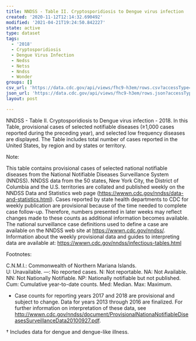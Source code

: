 ```yaml
---
title: NNDSS - Table II. Cryptosporidiosis to Dengue virus infection
created: '2020-11-12T12:14:32.690492'
modified: '2021-04-21T19:24:50.842227'
state: active
type: dataset
tags:
  - '2018'
  - Cryptosporidiosis
  - Dengue Virus Infection
  - Nedss
  - Netss
  - Nndss
  - Wonder
groups: []
csv_url: 'https://data.cdc.gov/api/views/fhc9-h3em/rows.csv?accessType=DOWNLOAD'
json_url: 'https://data.cdc.gov/api/views/fhc9-h3em/rows.json?accessType=DOWNLOAD'
layout: post

---
```

NNDSS - Table II. Cryptosporidiosis to Dengue virus infection - 2018. In this Table, provisional cases of selected notifiable diseases (≥1,000 cases reported during the preceding year), and selected low frequency diseases are displayed. The Table includes total number of cases reported in the United States, by region and by states or territory.

Note:

This table contains provisional cases of selected national notifiable diseases from the National Notifiable Diseases Surveillance System (NNDSS). NNDSS data from the 50 states, New York City, the District of Columbia and the U.S. territories are collated and published weekly on the NNDSS Data and Statistics web page (https://wwwn.cdc.gov/nndss/data-and-statistics.html). Cases reported by state health departments to CDC for weekly publication are provisional because of the time needed to complete case follow-up.  Therefore, numbers presented in later weeks may reflect changes made to these counts as additional information becomes available. The national surveillance case definitions used to define a case are available on the NNDSS web site at https://wwwn.cdc.gov/nndss/. Information about the weekly provisional data and guides to interpreting data are available at: https://wwwn.cdc.gov/nndss/infectious-tables.html 

Footnotes:

C.N.M.I.: Commonwealth of Northern Mariana Islands. 	
U: Unavailable. —: No reported cases. N: Not reportable. NA:  Not Available.  NN: Not Nationally Notifiable. NP: Nationally notifiable but not published. Cum: Cumulative year-to-date counts. Med: Median. Max: Maximum. 

* Case counts for reporting years 2017 and 2018 are provisional and subject to change. Data for years 2013 through 2016 are finalized. For further information on interpretation of these data, see http://wwwn.cdc.gov/nndss/document/ProvisionalNationaNotifiableDiseasesSurveillanceData20100927.pdf.  

† Includes data for dengue and dengue-like illness.
